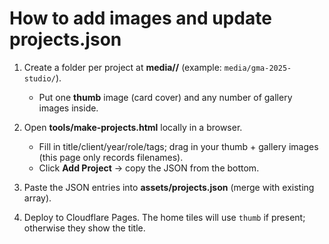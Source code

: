 # How to add images and update projects.json

1) Create a folder per project at **media/<slug>/** (example: `media/gma-2025-studio/`).  
   - Put one **thumb** image (card cover) and any number of gallery images inside.

2) Open **tools/make-projects.html** locally in a browser.  
   - Fill in title/client/year/role/tags; drag in your thumb + gallery images (this page only records filenames).  
   - Click **Add Project** → copy the JSON from the bottom.

3) Paste the JSON entries into **assets/projects.json** (merge with existing array).

4) Deploy to Cloudflare Pages. The home tiles will use `thumb` if present; otherwise they show the title.
